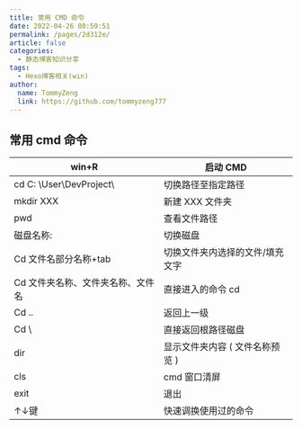 ```yaml
---
title: 常用 CMD 命令
date: 2022-04-26 00:59:51
permalink: /pages/2d312e/
article: false
categories:
  - 静态博客知识分享
tags:
  - Hexo博客相关(win)
author: 
  name: TommyZeng
  link: https://github.com/tommyzeng777
---
```

## 常用 cmd 命令

| win+R                           | 启动 CMD                         |
| ---------------------- | ---------------------------- |
| cd C: \User\DevProject\ | 切换路径至指定路径           |
| mkdir XXX              | 新建 XXX 文件夹                |
| pwd                    | 查看文件路径                 |
| 磁盘名称:                       | 切换磁盘                        |
| Cd 文件名部分名称+tab           | 切换文件夹内选择的文件/填充文字 |
| Cd 文件夹名称、文件夹名称、文件名 | 直接进入的命令 cd                |
| Cd ..                           | 返回上一级                      |
| Cd \                            | 直接返回根路径磁盘              |
| dir                             | 显示文件夹内容 ( 文件名称预览 ) |
| cls                             | cmd 窗口清屏                     |
| exit                            | 退出                            |
| ↑↓键                            | 快速调换使用过的命令            |
